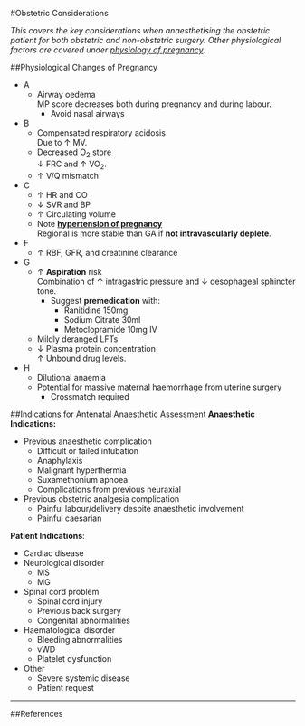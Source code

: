 #Obstetric Considerations

*This covers the key considerations when anaesthetising the obstetric patient for both obstetric and non-obstetric surgery. Other physiological factors are covered under [physiology of pregnancy](/disease/obs/preg.md#physiol)*.

##Physiological Changes of Pregnancy
* A
	* Airway oedema  
	MP score decreases both during pregnancy and during labour.
		* Avoid nasal airways
* B
	* Compensated respiratory acidosis  
	Due to ↑ MV.
	* Decreased O<sub>2</sub> store  
	↓ FRC and ↑ VO<sub>2</sub>.
	* ↑ V/Q mismatch
* C
	* ↑ HR and CO
	* ↓ SVR and BP
	* ↑ Circulating volume
	* Note **[hypertension of pregnancy](/disease/obs/htn.md)**  
	Regional is more stable than GA if **not intravascularly deplete**.
* F
	*  ↑ RBF, GFR, and creatinine clearance
* G
	* ↑ **Aspiration** risk  
	Combination of ↑ intragastric pressure and ↓ oesophageal sphincter tone.
		* Suggest **premedication** with:
			* Ranitidine 150mg
			* Sodium Citrate 30ml
			* Metoclopramide 10mg IV
	* Mildly deranged LFTs
	* ↓ Plasma protein concentration  
	 ↑ Unbound drug levels.
* H
	* Dilutional anaemia
	* Potential for massive maternal haemorrhage from uterine surgery
		* Crossmatch required


##Indications for Antenatal Anaesthetic Assessment
**Anaesthetic Indications:**
* Previous anaesthetic complication
	* Difficult or failed intubation
	* Anaphylaxis
	* Malignant hyperthermia
	* Suxamethonium apnoea
	* Complications from previous neuraxial
* Previous obstetric analgesia complication
	* Painful labour/delivery despite anaesthetic involvement
	* Painful caesarian


**Patient Indications**:
* Cardiac disease
* Neurological disorder
	* MS
	* MG
* Spinal cord problem
	* Spinal cord injury
	* Previous back surgery
	* Congenital abnormalities
* Haematological disorder
	* Bleeding abnormalities
	* vWD
	* Platelet dysfunction
* Other
	* Severe systemic disease
	* Patient request


---

##References